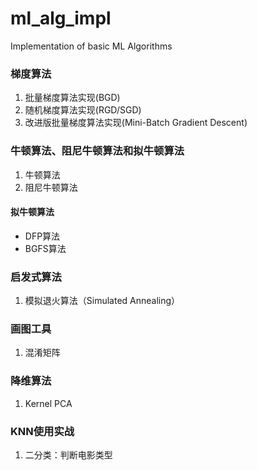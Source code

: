 # ml_alg_impl
Implementation of basic ML Algorithms

### 梯度算法

1. 批量梯度算法实现(BGD)
2. 随机梯度算法实现(RGD/SGD)
3. 改进版批量梯度算法实现(Mini-Batch Gradient Descent)

### 牛顿算法、阻尼牛顿算法和拟牛顿算法

1. 牛顿算法
2. 阻尼牛顿算法

#### 拟牛顿算法
- DFP算法
- BGFS算法


### 启发式算法

1. 模拟退火算法（Simulated Annealing）



### 画图工具
1. 混淆矩阵


### 降维算法
1. Kernel PCA


###  KNN使用实战
1. 二分类：判断电影类型